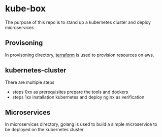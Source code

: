 # kube-box

The purpose of this repo is to stand up a kubernetes cluster and deploy microservices

## Provisoning

In provisoning directory,  [terraform](https://www.terraform.io/) is used to provision resources on aws.

## kubernetes-cluster
There are multiple steps
- steps 0xx as prerequisites prepare the tools and dockers
- steps 1xx installation kubernetes and deploy nginx as verification

## Microservices
In microservices directory, golang is used to build a simple microservice to be deployed on the kubernetes cluster